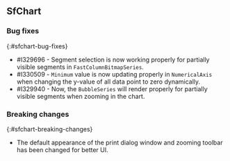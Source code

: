 ## SfChart

### Bug fixes
{:#sfchart-bug-fixes}

* \#I329696 - Segment selection is now working properly for partially visible segments in `FastColumnBitmapSeries`.
* \#I330509 - `Minimum` value is now updating properly in `NumericalAxis` when changing the y-value of all data point to zero dynamically.
* \#I329940 - Now, the `BubbleSeries` will render properly for partially visible segments when zooming in the chart.

### Breaking changes
{:#sfchart-breaking-changes}

* The default appearance of the print dialog window and zooming toolbar has been changed for better UI.
